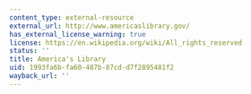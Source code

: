 ```yaml
---
content_type: external-resource
external_url: http://www.americaslibrary.gov/
has_external_license_warning: true
license: https://en.wikipedia.org/wiki/All_rights_reserved
status: ''
title: America's Library
uid: 1993fa6b-fa60-487b-87cd-d7f2895481f2
wayback_url: ''
---
```

